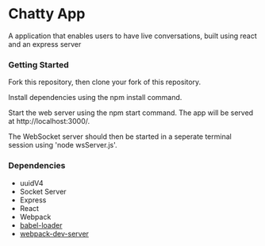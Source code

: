 Chatty App
=====================

A application that enables users to have live conversations, built using react and an express server

### Getting Started

Fork this repository, then clone your fork of this repository.

Install dependencies using the npm install command.

Start the web server using the npm start command. The app will be served at http://localhost:3000/.

The WebSocket server should then be started in a seperate terminal session using 'node wsServer.js'.

### Dependencies

* uuidV4
* Socket Server
* Express
* React
* Webpack
* [babel-loader](https://github.com/babel/babel-loader)
* [webpack-dev-server](https://github.com/webpack/webpack-dev-server)
